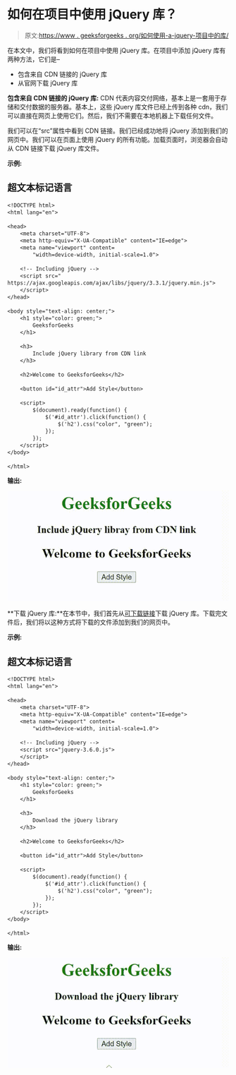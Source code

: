 # 如何在项目中使用 jQuery 库？

> 原文:[https://www . geeksforgeeks . org/如何使用-a-jquery-项目中的库/](https://www.geeksforgeeks.org/how-to-use-a-jquery-library-in-your-project/)

在本文中，我们将看到如何在项目中使用 jQuery 库。在项目中添加 jQuery 库有两种方法，它们是–

*   包含来自 CDN 链接的 jQuery 库
*   从官网下载 jQuery 库

**包含来自 CDN 链接的 jQuery 库:** CDN 代表内容交付网络，基本上是一套用于存储和交付数据的服务器。基本上，这些 jQuery 库文件已经上传到各种 cdn，我们可以直接在网页上使用它们。然后，我们不需要在本地机器上下载任何文件。

我们可以在“src”属性中看到 CDN 链接。我们已经成功地将 jQuery 添加到我们的网页中。我们可以在页面上使用 jQuery 的所有功能。加载页面时，浏览器会自动从 CDN 链接下载 jQuery 库文件。

**示例:**

## 超文本标记语言

```
<!DOCTYPE html>
<html lang="en">

<head>
    <meta charset="UTF-8">
    <meta http-equiv="X-UA-Compatible" content="IE=edge">
    <meta name="viewport" content=
        "width=device-width, initial-scale=1.0">

    <!-- Including jQuery -->
    <script src="
https://ajax.googleapis.com/ajax/libs/jquery/3.3.1/jquery.min.js">
    </script>
</head>

<body style="text-align: center;">
    <h1 style="color: green;">
        GeeksforGeeks
    </h1>

    <h3>
        Include jQuery library from CDN link
    </h3>

    <h2>Welcome to GeeksforGeeks</h2>

    <button id="id_attr">Add Style</button>

    <script>
        $(document).ready(function() {
            $('#id_attr').click(function() {
                $('h2').css("color", "green");
            });
        });
    </script>
</body>

</html>
```

**输出:**

![](img/f5830169e6b3edaee406844598df4b19.png)

**下载 jQuery 库:**在本节中，我们首先从[可下载链接](https://jquery.com/download/)下载 jQuery 库。下载完文件后，我们将以这种方式将下载的文件添加到我们的网页中。

**示例:**

## 超文本标记语言

```
<!DOCTYPE html>
<html lang="en">

<head>
    <meta charset="UTF-8">
    <meta http-equiv="X-UA-Compatible" content="IE=edge">
    <meta name="viewport" content=
        "width=device-width, initial-scale=1.0">

    <!-- Including jQuery -->
    <script src="jquery-3.6.0.js">
    </script>
</head>

<body style="text-align: center;">
    <h1 style="color: green;">
        GeeksforGeeks
    </h1>

    <h3>
        Download the jQuery library
    </h3>

    <h2>Welcome to GeeksforGeeks</h2>

    <button id="id_attr">Add Style</button>

    <script>
        $(document).ready(function() {
            $('#id_attr').click(function() {
                $('h2').css("color", "green");
            });
        });
    </script>
</body>

</html>
```

**输出:**

![](img/e9b05589afd5849139004f14d15fd6b3.png)